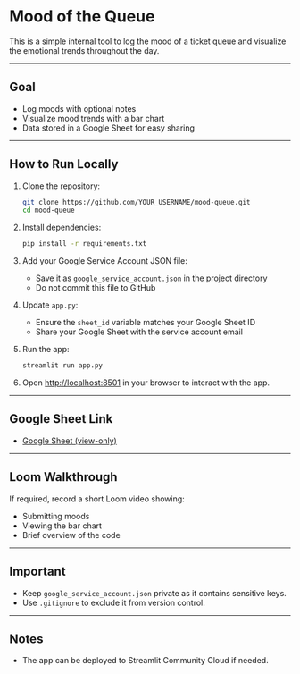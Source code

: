 # Mood of the Queue

This is a simple internal tool to log the mood of a ticket queue and visualize the emotional trends throughout the day.

---

## Goal

- Log moods with optional notes
- Visualize mood trends with a bar chart
- Data stored in a Google Sheet for easy sharing

---

## How to Run Locally

1. Clone the repository:
    ```bash
    git clone https://github.com/YOUR_USERNAME/mood-queue.git
    cd mood-queue
    ```

2. Install dependencies:
    ```bash
    pip install -r requirements.txt
    ```

3. Add your Google Service Account JSON file:
    - Save it as `google_service_account.json` in the project directory
    - Do not commit this file to GitHub

4. Update `app.py`:
    - Ensure the `sheet_id` variable matches your Google Sheet ID
    - Share your Google Sheet with the service account email

5. Run the app:
    ```bash
    streamlit run app.py
    ```

6. Open [http://localhost:8501](http://localhost:8501) in your browser to interact with the app.

---

## Google Sheet Link

- [Google Sheet (view-only)](https://docs.google.com/spreadsheets/d/14jxf9L3UrFXDG6H_IYRvpFp7RhqL6DOv5q658DmpVKs/edit?usp=sharing)

---

## Loom Walkthrough

If required, record a short Loom video showing:
- Submitting moods
- Viewing the bar chart
- Brief overview of the code

---

## Important

- Keep `google_service_account.json` private as it contains sensitive keys.
- Use `.gitignore` to exclude it from version control.

---

## Notes

- The app can be deployed to Streamlit Community Cloud if needed.

